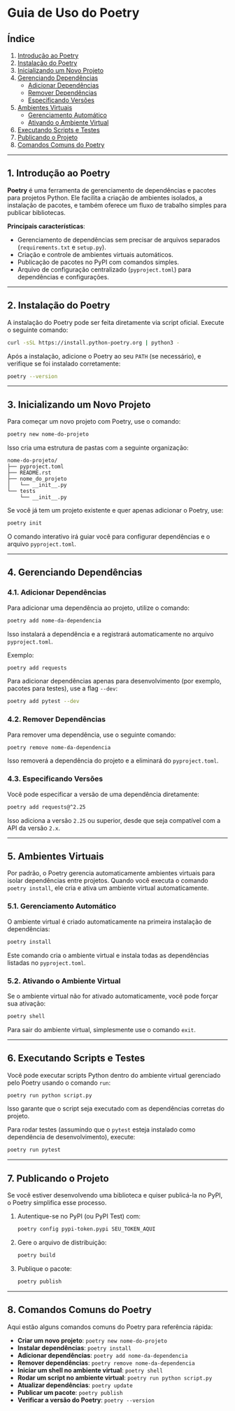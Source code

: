 # Guia de Uso do Poetry

## Índice

1. [Introdução ao Poetry](#1-introdução-ao-poetry)
2. [Instalação do Poetry](#2-instalação-do-poetry)
3. [Inicializando um Novo Projeto](#3-inicializando-um-novo-projeto)
4. [Gerenciando Dependências](#4-gerenciando-dependências)
   - [Adicionar Dependências](#41-adicionar-dependências)
   - [Remover Dependências](#42-remover-dependências)
   - [Especificando Versões](#43-especificando-versões)
5. [Ambientes Virtuais](#5-ambientes-virtuais)
   - [Gerenciamento Automático](#51-gerenciamento-automático)
   - [Ativando o Ambiente Virtual](#52-ativando-o-ambiente-virtual)
6. [Executando Scripts e Testes](#6-executando-scripts-e-testes)
7. [Publicando o Projeto](#7-publicando-o-projeto)
8. [Comandos Comuns do Poetry](#8-comandos-comuns-do-poetry)

---

## 1. Introdução ao Poetry

**Poetry** é uma ferramenta de gerenciamento de dependências e pacotes para projetos Python. Ele facilita a criação de ambientes isolados, a instalação de pacotes, e também oferece um fluxo de trabalho simples para publicar bibliotecas.

**Principais características**:
- Gerenciamento de dependências sem precisar de arquivos separados (`requirements.txt` e `setup.py`).
- Criação e controle de ambientes virtuais automáticos.
- Publicação de pacotes no PyPI com comandos simples.
- Arquivo de configuração centralizado (`pyproject.toml`) para dependências e configurações.

---

## 2. Instalação do Poetry

A instalação do Poetry pode ser feita diretamente via script oficial. Execute o seguinte comando:

```bash
curl -sSL https://install.python-poetry.org | python3 -
```

Após a instalação, adicione o Poetry ao seu `PATH` (se necessário), e verifique se foi instalado corretamente:

```bash
poetry --version
```

---

## 3. Inicializando um Novo Projeto

Para começar um novo projeto com Poetry, use o comando:

```bash
poetry new nome-do-projeto
```

Isso cria uma estrutura de pastas com a seguinte organização:

```
nome-do-projeto/
├── pyproject.toml
├── README.rst
├── nome_do_projeto
│   └── __init__.py
└── tests
    └── __init__.py
```

Se você já tem um projeto existente e quer apenas adicionar o Poetry, use:

```bash
poetry init
```

O comando interativo irá guiar você para configurar dependências e o arquivo `pyproject.toml`.

---

## 4. Gerenciando Dependências

### 4.1. Adicionar Dependências

Para adicionar uma dependência ao projeto, utilize o comando:

```bash
poetry add nome-da-dependencia
```

Isso instalará a dependência e a registrará automaticamente no arquivo `pyproject.toml`.

Exemplo:

```bash
poetry add requests
```

Para adicionar dependências apenas para desenvolvimento (por exemplo, pacotes para testes), use a flag `--dev`:

```bash
poetry add pytest --dev
```

### 4.2. Remover Dependências

Para remover uma dependência, use o seguinte comando:

```bash
poetry remove nome-da-dependencia
```

Isso removerá a dependência do projeto e a eliminará do `pyproject.toml`.

### 4.3. Especificando Versões

Você pode especificar a versão de uma dependência diretamente:

```bash
poetry add requests@^2.25
```

Isso adiciona a versão `2.25` ou superior, desde que seja compatível com a API da versão `2.x`.

---

## 5. Ambientes Virtuais

Por padrão, o Poetry gerencia automaticamente ambientes virtuais para isolar dependências entre projetos. Quando você executa o comando `poetry install`, ele cria e ativa um ambiente virtual automaticamente.

### 5.1. Gerenciamento Automático

O ambiente virtual é criado automaticamente na primeira instalação de dependências:

```bash
poetry install
```

Este comando cria o ambiente virtual e instala todas as dependências listadas no `pyproject.toml`.

### 5.2. Ativando o Ambiente Virtual

Se o ambiente virtual não for ativado automaticamente, você pode forçar sua ativação:

```bash
poetry shell
```

Para sair do ambiente virtual, simplesmente use o comando `exit`.

---

## 6. Executando Scripts e Testes

Você pode executar scripts Python dentro do ambiente virtual gerenciado pelo Poetry usando o comando `run`:

```bash
poetry run python script.py
```

Isso garante que o script seja executado com as dependências corretas do projeto.

Para rodar testes (assumindo que o `pytest` esteja instalado como dependência de desenvolvimento), execute:

```bash
poetry run pytest
```

---

## 7. Publicando o Projeto

Se você estiver desenvolvendo uma biblioteca e quiser publicá-la no PyPI, o Poetry simplifica esse processo.

1. Autentique-se no PyPI (ou PyPI Test) com:

   ```bash
   poetry config pypi-token.pypi SEU_TOKEN_AQUI
   ```

2. Gere o arquivo de distribuição:

   ```bash
   poetry build
   ```

3. Publique o pacote:

   ```bash
   poetry publish
   ```

---

## 8. Comandos Comuns do Poetry

Aqui estão alguns comandos comuns do Poetry para referência rápida:

- **Criar um novo projeto**: `poetry new nome-do-projeto`
- **Instalar dependências**: `poetry install`
- **Adicionar dependências**: `poetry add nome-da-dependencia`
- **Remover dependências**: `poetry remove nome-da-dependencia`
- **Iniciar um shell no ambiente virtual**: `poetry shell`
- **Rodar um script no ambiente virtual**: `poetry run python script.py`
- **Atualizar dependências**: `poetry update`
- **Publicar um pacote**: `poetry publish`
- **Verificar a versão do Poetry**: `poetry --version`